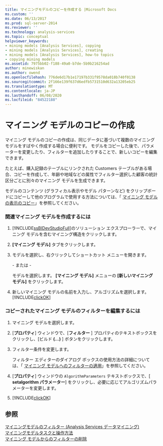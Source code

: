 ```yaml
---
title: マイニングモデルのコピーを作成する |Microsoft Docs
ms.custom: ''
ms.date: 06/13/2017
ms.prod: sql-server-2014
ms.reviewer: ''
ms.technology: analysis-services
ms.topic: conceptual
helpviewer_keywords:
- mining models [Analysis Services], copying
- mining models [Analysis Services], creating
- mining models [Analysis Services], how-to topics
- copying mining models
ms.assetid: 7975bb02-f188-49a0-b7de-5b9b216254ad
author: minewiskan
ms.author: owend
ms.openlocfilehash: 776de6d17b1e17197b331f9578da018b740f0138
ms.sourcegitcommit: 2f166e139f637d6edfb5731510d632a13205eb25
ms.translationtype: MT
ms.contentlocale: ja-JP
ms.lasthandoff: 06/08/2020
ms.locfileid: "84522188"
---
```

# <a name="make-a-copy-of-a-mining-model"></a>マイニング モデルのコピーの作成
  マイニング モデルのコピーの作成は、同じデータに基づいて複数のマイニング モデルをすばやく作成する場合に便利です。 モデルをコピーした後で、パラメーターを変更したり、フィルターを追加したりすることで、新しいコピーを編集できます。  
  
 たとえば、購入記録のテーブルにリンクされた Customers テーブルがある場合、コピーを作成して、年齢や地域などの属性でフィルター選択した顧客の統計区分ごとに別々のマイニング モデルを生成できます。  
  
 モデルのコンテンツ (グラフィカル表示やモデル パターンなど) をクリップボードにコピーして他のプログラムで使用する方法については、「 [マイニング モデルの表示のコピー](copy-a-view-of-a-mining-model.md)」を参照してください。  
  
### <a name="to-create-a-related-mining-model"></a>関連マイニング モデルを作成するには  
  
1.  [!INCLUDE[ssBIDevStudioFull](../../includes/ssbidevstudiofull-md.md)]のソリューション エクスプローラーで、マイニング モデルを含むマイニング構造をクリックします。  
  
2.  **[マイニング モデル]** タブをクリックします。  
  
3.  モデルを選択し、右クリックしてショートカット メニューを開きます。  
  
     \- または -  
  
     モデルを選択します。 **[マイニング モデル]** メニューの **[新しいマイニング モデル]** をクリックします。  
  
4.  新しいマイニング モデルの名前を入力し、アルゴリズムを選択します。 [!INCLUDE[clickOK](../../includes/clickok-md.md)]  
  
### <a name="to-edit-the-filter-on-the-copied-mining-model"></a>コピーされたマイニング モデルのフィルターを編集するには  
  
1.  マイニング モデルを選択します。  
  
2.  [**プロパティ**] ウィンドウで、[**フィルター** ] プロパティのテキストボックスをクリックし、[ビルド **(...)** ] ボタンをクリックします。  
  
3.  フィルター条件を変更します。  
  
     フィルター エディターのダイアログ ボックスの使用方法の詳細については、「 [マイニング モデルへのフィルターの適用](apply-a-filter-to-a-mining-model.md)」を参照してください。  
  
4.  [**プロパティ**] ウィンドウの `AlgorithmParameters` テキストボックスで、[ **setalgorithm パラメーター**] をクリックし、必要に応じてアルゴリズムパラメーターを変更します。  
  
5.  [!INCLUDE[clickOK](../../includes/clickok-md.md)]  
  
## <a name="see-also"></a>参照  
 [マイニングモデルのフィルター &#40;Analysis Services データマイニング&#41;](mining-models-analysis-services-data-mining.md)   
 [マイニングモデルタスクと操作方法](mining-model-tasks-and-how-tos.md)   
 [マイニング モデルからのフィルターの削除](delete-a-filter-from-a-mining-model.md)  
  
  
